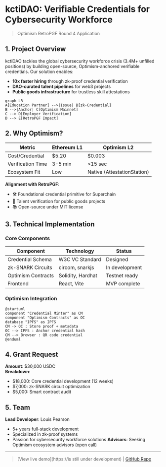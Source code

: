 # kctiDAO: Verifiable Credentials for Cybersecurity Workforce
> Optimism RetroPGF Round 4 Application
## 1. Project Overview
kctiDAO tackles the global cybersecurity workforce crisis (3.4M+ unfilled positions) by building open-source, Optimism-anchored verifiable credentials. Our solution enables:
- **10x faster hiring** through zk-proof credential verification
- **DAO-curated talent pipelines** for web3 projects
- **Public goods infrastructure** for trustless skill attestations
```mermaid
graph LR
A[Education Partner] -->|Issue| B[zk-Credential]
B -->|Anchor| C[Optimism Mainnet]
C --> D[Employer Verification]
D --> E[RetroPGF Impact]
```
## 2. Why Optimism?
| Metric | Ethereum L1 | Optimism L2 |
|--------|-------------|-------------|
| Cost/Credential | $5.20 | $0.003 |
| Verification Time | 3-5 min | <15 sec |
| Ecosystem Fit | Low | Native (AttestationStation) |
**Alignment with RetroPGF**:
- 🛠️ Foundational credential primitive for Superchain
- 👥 Talent verification for public goods projects
- 📚 Open-source under MIT license
## 3. Technical Implementation
### Core Components
| Component | Technology | Status |
|-----------|------------|--------|
| Credential Schema | W3C VC Standard | Designed |
| zk-SNARK Circuits | circom, snarkjs | In development |
| Optimism Contracts | Solidity, Hardhat | Testnet ready |
| Frontend | React, Vite | MVP complete |
### Optimism Integration
```plantuml
@startuml
component "Credential Minter" as CM
component "Optimism Contracts" as OC
database "IPFS" as IPFS
CM -> OC : Store proof + metadata
OC --> IPFS : Anchor credential hash
CM --> Browser : QR code credential
@enduml
```
## 4. Grant Request
**Amount**: $30,000 USDC  
**Breakdown**:
- $18,000: Core credential development (12 weeks)
- $7,000: zk-SNARK circuit optimization
- $5,000: Smart contract audit
## 5. Team
**Lead Developer**: Louis Pearson  
- 5+ years full-stack development
- Specialized in zk-proof systems
- Passion for cybersecurity workforce solutions
**Advisors**: Seeking Optimism ecosystem advisors (open call)
---
> [View live demo](https://is still under development) | [GitHub Repo](https://github.com/bmx4life77/kctiDAO-credentials)
